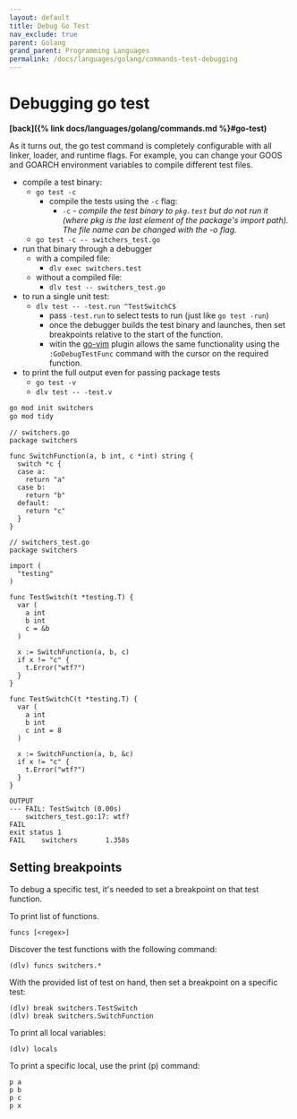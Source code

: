 ```yaml
---
layout: default
title: Debug Go Test
nav_exclude: true
parent: Golang
grand_parent: Programming Languages
permalink: /docs/languages/golang/commands-test-debugging
---
```


# Debugging go test

__[back]({% link docs/languages/golang/commands.md %}#go-test)__
<br/>

As it turns out, the go test command is completely configurable with all linker, loader, and runtime flags. For example, you can change your GOOS and GOARCH environment variables to compile different test files.

- compile a test binary:
   - `go test -c`
      - compile the tests using the `-c` flag:
         - `-c` - _compile the test binary to `pkg.test` but do not run it (where pkg is the last element of the package's import path).  The file name can be changed with the -o flag._
   - `go test -c -- switchers_test.go`
- run that binary through a debugger
   - with a compiled file:
      - `dlv exec switchers.test`
   - without a compiled file:
      - `dlv test -- switchers_test.go`
- to run a single unit test:
   - `dlv test -- -test.run ^TestSwitchC$`
      - pass `-test.run` to select tests to run (just like `go test -run`)
      - once the debugger builds the test binary and launches, then set breakpoints relative to the start of the function.
      - witin the [go-vim](https://github.com/fatih/vim-go) plugin allows the same functionality using the `:GoDebugTestFunc` command with the cursor on the required function.
- to print the full output even for passing package tests
   - `go test -v`
   - `dlv test -- -test.v`

```sh
go mod init switchers
go mod tidy
```

```golang
// switchers.go
package switchers

func SwitchFunction(a, b int, c *int) string {
  switch *c {
  case a:
    return "a"
  case b:
    return "b"
  default:
    return "c"
  }
}
```

```golang
// switchers_test.go
package switchers

import (
  "testing"
)

func TestSwitch(t *testing.T) {
  var (
    a int
    b int
    c = &b
  )

  x := SwitchFunction(a, b, c)
  if x != "c" {
    t.Error("wtf?")
  }
}

func TestSwitchC(t *testing.T) {
  var (
    a int
    b int
    c int = 8
  )

  x := SwitchFunction(a, b, &c)
  if x != "c" {
    t.Error("wtf?")
  }
}
```

```
OUTPUT
--- FAIL: TestSwitch (0.00s)
    switchers_test.go:17: wtf?
FAIL
exit status 1
FAIL    switchers       1.358s
```

## Setting breakpoints

To debug a specific test, it's needed to set a breakpoint on that test function.

To print list of functions.
```
funcs [<regex>]
```

Discover the test functions with the following command:

```
(dlv) funcs switchers.*
```

With the provided list of test on hand, then set a breakpoint on a specific test:

```
(dlv) break switchers.TestSwitch
(dlv) break switchers.SwitchFunction
```

To print all local variables:
```
(dlv) locals
```

To print a specific local, use the print (p) command:
```
p a
p b
p c
p x
```

